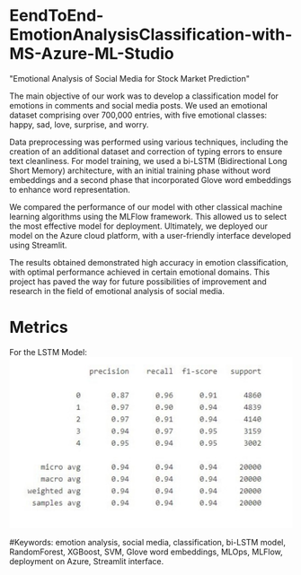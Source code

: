 # EendToEnd-EmotionAnalysisClassification-with-MS-Azure-ML-Studio
"Emotional Analysis of Social Media for Stock Market Prediction"

The main objective of our work was to develop a classification model for emotions in comments and social media posts. We used an emotional dataset comprising over 700,000 entries, with five emotional classes: happy, sad, love, surprise, and worry.

Data preprocessing was performed using various techniques, including the creation of an additional dataset and correction of typing errors to ensure text cleanliness. For model training, we used a bi-LSTM (Bidirectional Long Short Memory) architecture, with an initial training phase without word embeddings and a second phase that incorporated Glove word embeddings to enhance word representation.

We compared the performance of our model with other classical machine learning algorithms using the MLFlow framework. This allowed us to select the most effective model for deployment. Ultimately, we deployed our model on the Azure cloud platform, with a user-friendly interface developed using Streamlit.

The results obtained demonstrated high accuracy in emotion classification, with optimal performance achieved in certain emotional domains. This project has paved the way for future possibilities of improvement and research in the field of emotional analysis of social media.

# Metrics
For the LSTM Model:
![alt text](assets/bilstm-cr.jpg?raw=true)

#Keywords: emotion analysis, social media, classification, bi-LSTM model, RandomForest, XGBoost, SVM, Glove word embeddings, MLOps, MLFlow, deployment on Azure, Streamlit interface.


